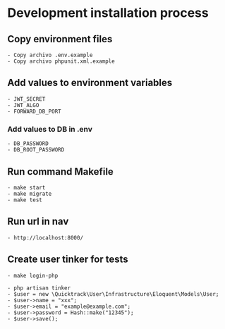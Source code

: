 # Development installation process 

## Copy environment files 
    - Copy archivo .env.example
    - Copy archivo phpunit.xml.example

## Add values to environment variables
    - JWT_SECRET
    - JWT_ALGO
    - FORWARD_DB_PORT

### Add values to DB in .env
    - DB_PASSWORD
    - DB_ROOT_PASSWORD

## Run command Makefile
    - make start
    - make migrate
    - make test

## Run url in nav
    - http://localhost:8000/

## Create user tinker for tests
    - make login-php

    - php artisan tinker
    - $user = new \Quicktrack\User\Infrastructure\Eloquent\Models\User;
    - $user->name = "xxx";
    - $user->email = "example@example.com";
    - $user->password = Hash::make("12345");
    - $user->save();

